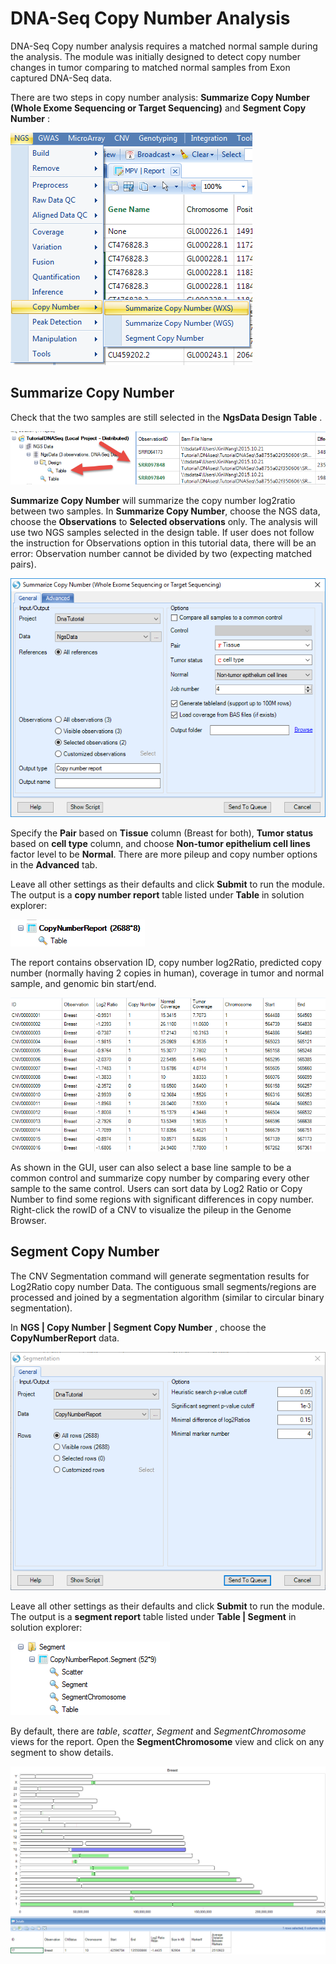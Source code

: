 # DNA-Seq Copy Number Analysis

DNA-Seq Copy number analysis requires a matched normal sample during the analysis. The module was initially designed to detect copy number changes in tumor comparing to matched normal samples from Exon captured DNA-Seq data.

There are two steps in copy number analysis:
**Summarize Copy Number (Whole Exome Sequencing or Target Sequencing)** and **Segment Copy Number** :

![image67_png](images/image67.png)

## Summarize Copy Number

Check that the two samples are still selected in the **NgsData Design Table** .

![image68_png](images/image68.png)

**Summarize Copy Number** will summarize the copy number log2ratio between two samples. In **Summarize Copy Number**, choose the NGS data, choose the **Observations** to **Selected observations** only. The analysis will use two NGS samples selected in the design table. If user does not follow  the instruction for Observations option in this tutorial data, there will be an error: Observation number cannot be divided by two (expecting matched pairs).

![image69_png](images/image69.png)

Specify the **Pair** based on **Tissue** column (Breast for both),
**Tumor status** based on **cell type** column, and choose **Non-tumor epithelium cell lines** factor level to be **Normal**. There are more pileup and copy number options in the **Advanced** tab.

Leave all other settings as their defaults and click **Submit** to run the module. The output is a **copy number report** table listed under **Table** in solution explorer:

![image70_png](images/image70.png)

The report contains observation ID, copy number log2Ratio, predicted copy number (normally having 2 copies in human), coverage in tumor and normal sample, and genomic bin start/end.

![image71_png](images/image71.png)

As shown in the GUI, user can also select a base line sample to be a common control and summarize copy number by comparing every other sample to the same control. Users can sort data by Log2 Ratio or Copy Number to find some regions with significant differences in copy number. Right-click the rowID of a CNV to visualize the pileup in the Genome Browser.

## Segment Copy Number

The CNV Segmentation command will generate segmentation results for Log2Ratio copy number Data. The contiguous small segments/regions are processed and joined by a segmentation algorithm (similar to circular binary segmentation).

In **NGS | Copy Number | Segment Copy Number** , choose the **CopyNumberReport** data.

![image72_png](images/image72.png)

Leave all other settings as their defaults and click **Submit** to run the module. The output is a **segment report** table listed under **Table | Segment** in solution explorer:

![image73_png](images/image73.png)

By default, there are *table*, *scatter*, *Segment* and *SegmentChromosome* views for the report. Open the **SegmentChromosome** view and click on any segment to show details.

![image75_png](images/image75.png)
